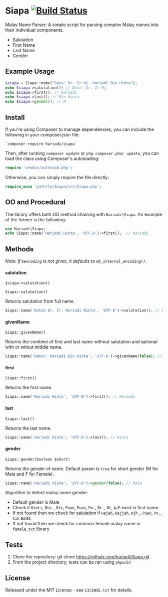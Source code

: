# Siapa [![Build Status](https://github.com/hariadi/Siapa/workflows/PHP%20Composer/badge.svg)](https://github.com/hariadi/Siapa/actions) 

Malay Name Parser: A simple script for parsing complex Malay names into their individual components.

- Salutation
- First Name
- Last Name
- Gender

## Example Usage

```php
$siapa = Siapa::name("Dato' Dr. Ir Hj. Hariadi Bin Hinta");
echo $siapa->salutation(); // Dato' Dr. Ir Hj.
echo $siapa->first(); // Hariadi
echo $siapa->last(); // Bin Hinta
echo $siapa->gender(); // M
```

## Install

If you're using Composer to manage dependencies, you can include the following
in your composer.json file:

    `composer require hariadi/siapa`

Then, after running `composer update` or `php composer.phar update`, you can
load the class using Composer's autoloading:

```php
require 'vendor/autoload.php';
```

Otherwise, you can simply require the file directly:

```php
require_once 'path/to/Siapa/src/Siapa.php';
```

## OO and Procedural

The library offers both OO method chaining with `Hariadi\Siapa`. An example
of the former is the following:

```php
use Hariadi\Siapa;
echo Siapa::name('Hariadi Hinta', 'UTF-8')->first();  // Hariadi
```

## Methods

*Note: If `$encoding` is not given, it defaults to `mb_internal_encoding()`.*

#### salutation

`$siapa->salutation()`

`Siapa::salutation()`

Returns salutation from full name.

```php
Siapa::name('Datuk Dr. Ir. Hariadi Hinta', 'UTF-8')->salutation(); // Datuk Dr. Ir.
```

#### givenName

`Siapa::givenName()`

Returns the combine of first and last name without salutation and optional with or witout middle name.

```php
Siapa::name('Dato\' Hariadi Bin Hinta', 'UTF-8')->givenName(false); // Hariadi Bin Hinta
```

#### first

`Siapa::first()`

Returns the first name.

```php
Siapa::name('Hariadi Hinta', 'UTF-8')->first(); // Hariadi
```

#### last

`Siapa::last()`

Returns the last name.

```php
Siapa::name('Hariadi Hinta', 'UTF-8')->last(); // Hinta
```

#### gender

`Siapa::gender(boolean $short)`

Returns the gender of name. Default param is `true` for short gender (M for Male and F for Female).

```php
Siapa::name('Hariadi Hinta', 'UTF-8')->gender(false); // Male
```

Algorithm to detect malay name gender:
- Default gender is Male
- Check if `Binti`, `Bte.`, `Bte`, `Puan`, `Puan`, `Pn.`, `Bt.`, `Bt`, `A/P` exist in first name
- If not found then we check for salutation if `Hajah`, `Hajjah`, `Hjh.`, `Puan`, `Pn.`, `Cik` exist.
- If not found then we check for common female malay name in [`female.txt`](https://github.com/hariadi/Siapa/blob/master/src/data/female.txt) library


## Tests

1. Clone the repository: git clone https://github.com/hariadi/Siapa.git
2. From the project directory, tests can be ran using `phpunit`

## License

Released under the MIT License - see `LICENSE.txt` for details.
